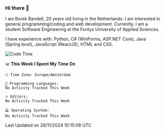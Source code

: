 ### Hi there 👋

I am Borek Bandell, 20 years old living in the Netherlands. I am interested in general programming/coding and web development. Currently, I am a student Software Engineering at the Fontys University of Applied Sciences.

I have experience with: Python, C# (WinForms, ASP.NET Core), Java (Spring boot), JavaScript (ReactJS), HTML and CSS.

<!--START_SECTION:waka-->
![Code Time](http://img.shields.io/badge/Code%20Time-632%20hrs%205%20mins-blue)

📊 **This Week I Spent My Time On** 

```text
🕑︎ Time Zone: Europe/Amsterdam

💬 Programming Languages: 
No Activity Tracked This Week

🔥 Editors: 
No Activity Tracked This Week

💻 Operating System: 
No Activity Tracked This Week
```


 Last Updated on 28/11/2024 10:15:08 UTC
<!--END_SECTION:waka-->

<!--**tcBorek2002/tcBorek2002** is a ✨ _special_ ✨ repository because its `README.md` (this file) appears on your GitHub profile.

Here are some ideas to get you started:

- 🔭 I’m currently working on ...
- 🌱 I’m currently learning ...
- 👯 I’m looking to collaborate on ...
- 🤔 I’m looking for help with ...
- 💬 Ask me about ...
- 📫 How to reach me: ...
- 😄 Pronouns: ...
- ⚡ Fun fact: ...
-->
